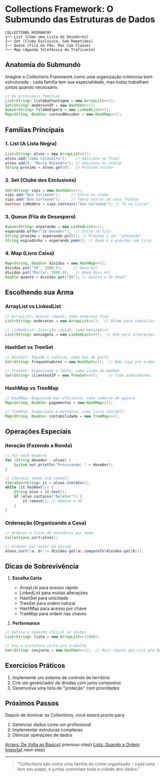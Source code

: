 # Collections Framework: O Submundo das Estruturas de Dados

```ascii
COLLECTIONS HIERARCHY
├── List (Como uma Lista de Devedores)
├── Set (Clube Exclusivo, Sem Repetidos)
├── Queue (Fila do Pão, Mas Com Classe)
└── Map (Agenda Telefônica do Traficante)
```

## Anatomia do Submundo

Imagine o Collections Framework como uma organização criminosa bem estruturada - cada família tem sua especialidade, mas todas trabalham juntas quando necessário.

```java
// As principais famílias
List<String> listaDaChantagem = new ArrayList<>();
Set<String> membrosVIP = new HashSet<>();
Queue<String> filaDeEspera = new LinkedList<>();
Map<String, Double> contasAReceber = new HashMap<>();
```

## Famílias Principais

### 1. List (A Lista Negra)
```java
List<String> alvos = new ArrayList<>();
alvos.add("João Caloteiro");    // Adiciona no final
alvos.add(0, "Maria Malandra"); // Adiciona no início
String proximo = alvos.get(0);  // Próxima vítima
```

### 2. Set (Clube dos Exclusivos)
```java
Set<String> vips = new HashSet<>();
vips.add("Don Corleone");     // Entra no clube
vips.add("Don Corleone");     // Tenta entrar de novo (falha)
boolean isMembro = vips.contains("Don Corleone"); // Tá na lista?
```

### 3. Queue (Fila do Desespero)
```java
Queue<String> esperando = new LinkedList<>();
esperando.offer("Zé Devedor");  // Entra na fila
String proximo = esperando.poll(); // Próximo a ser "atendido"
String espiadinha = esperando.peek(); // Quem é o próximo sem tirar
```

### 4. Map (Livro Caixa)
```java
Map<String, Double> dividas = new HashMap<>();
dividas.put("Zé", 1000.0);     // Deve mil
dividas.put("Maria", 2000.0);   // Deve dois mil
Double quanto = dividas.get("Zé"); // Quanto o Zé deve?
```

## Escolhendo sua Arma

### ArrayList vs LinkedList
```java
// ArrayList: Acesso rápido, como endereço fixo
List<String> enderecos = new ArrayList<>();  // Ótimo para consultas

// LinkedList: Inserção rápida, como mensageiro
List<String> mensagens = new LinkedList<>();  // Bom para alterações
```

### HashSet vs TreeSet
```java
// HashSet: Rápido e caótico, como bar de porto
Set<String> frequentadores = new HashSet<>();  // Não liga pra ordem

// TreeSet: Organizado e lento, como clube de madame
Set<String> clientesVIP = new TreeSet<>();     // Tudo ordenadinho
```

### HashMap vs TreeMap
```java
// HashMap: Bagunçado mas eficiente, como caderno de agiota
Map<String, Double> pagamentos = new HashMap<>();

// TreeMap: Organizado e metódico, como livro contábil
Map<String, Double> contabilidade = new TreeMap<>();
```

## Operações Especiais

### Iteração (Fazendo a Ronda)
```java
// For each moderno
for (String devedor : alvos) {
    System.out.println("Procurando: " + devedor);
}

// Iterator (modo old school)
Iterator<String> it = alvos.iterator();
while (it.hasNext()) {
    String alvo = it.next();
    if (alvo.contains("Delator")) {
        it.remove(); // Remove o X9
    }
}
```

### Ordenação (Organizando a Casa)
```java
// Ordenar a lista de devedores por nome
Collections.sort(alvos);

// Ordenar por valor da dívida
alvos.sort((a, b) -> dividas.get(a).compareTo(dividas.get(b)));
```

## Dicas de Sobrevivência

1. **Escolha Certa**
   - ArrayList para acesso rápido
   - LinkedList para muitas alterações
   - HashSet para unicidade
   - TreeSet para ordem natural
   - HashMap para acesso por chave
   - TreeMap para ordem nas chaves

2. **Performance**
```java
// Defina o tamanho inicial se souber
List<String> lista = new ArrayList<>(1000);

// Use a estrutura certa pro trabalho
Set<String> conjunto = new HashSet<>();  // Mais rápido que List pra busca
```

## Exercícios Práticos

1. Implemente um sistema de controle de território
2. Crie um gerenciador de dívidas com juros compostos
3. Desenvolva uma lista de "proteção" com prioridades

## Próximos Passos

Depois de dominar as Collections, você estará pronto para:

1. Gerenciar dados como um profissional
2. Implementar estruturas complexas
3. Otimizar operações de dados

[Arrays: De Volta ao Básico](arrays.md){.previous-step}
[Lists: Quando a Ordem Importa](lists.md){.next-step}

---

> "Collections são como uma família do crime organizado - cada uma tem seu papel, e juntas controlam toda a cidade dos dados."